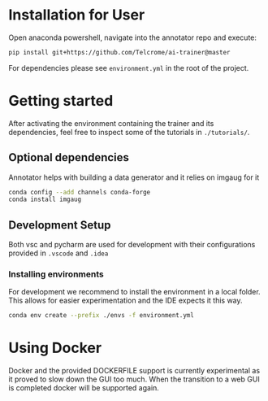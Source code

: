 # Installation for User

Open anaconda powershell, navigate into the annotator repo and execute:

```bash
pip install git+https://github.com/Telcrome/ai-trainer@master
```

For dependencies please see ```environment.yml``` in the root of the project.

# Getting started

After activating the environment containing the trainer and its dependencies,
feel free to inspect some of the tutorials in ```./tutorials/```.

## Optional dependencies

Annotator helps with building a data generator and it relies on imgaug for it
```bash
conda config --add channels conda-forge
conda install imgaug
```

## Development Setup

Both vsc and pycharm are used for development with
their configurations provided in ```.vscode``` and ```.idea```

### Installing environments

For development we recommend to install the environment in a local folder.
This allows for easier experimentation and the IDE expects it this way.

```bash
conda env create --prefix ./envs -f environment.yml
```

# Using Docker

Docker and the provided DOCKERFILE support is currently experimental as it proved to slow down the GUI too much.
When the transition to a web GUI is completed docker will be supported again.